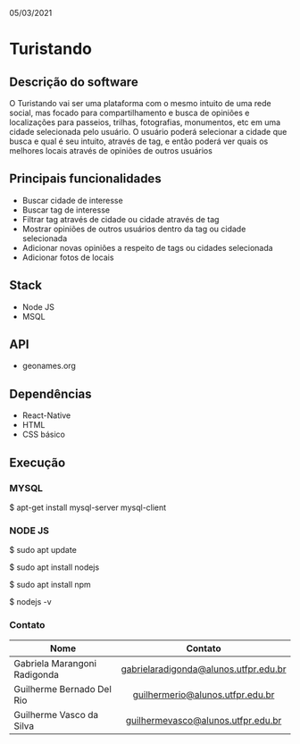 05/03/2021

# Turistando
## Descrição do software
O Turistando vai ser uma plataforma com o mesmo intuito de uma rede social, mas focado para compartilhamento e busca de opiniões e localizações para passeios, trilhas, fotografias, monumentos, etc em uma cidade selecionada pelo usuário. O usuário poderá selecionar a cidade que busca e qual é seu intuito, através de tag, e então poderá ver quais os melhores locais através de opiniões de outros usuários


## Principais funcionalidades
- Buscar cidade de interesse
- Buscar tag de interesse
- Filtrar tag através de cidade ou cidade através de tag
- Mostrar opiniões de outros usuários dentro da tag ou cidade selecionada
- Adicionar novas opiniões a respeito de tags ou cidades selecionada
- Adicionar fotos de locais


## Stack 
- Node JS
- MSQL


## API
- geonames.org


## Dependências 
- React-Native
- HTML
- CSS básico


## Execução

### MYSQL
$ apt-get install mysql-server mysql-client


### NODE JS
$ sudo apt update

$ sudo apt install nodejs

$ sudo apt install npm

$ nodejs -v



### Contato
| Nome                          | Contato                                |
| ----------------------------- |:--------------------------------------:| 
| Gabriela Marangoni Radigonda  | gabrielaradigonda@alunos.utfpr.edu.br  |
| Guilherme Bernado Del Rio     | guilhermerio@alunos.utfpr.edu.br       |  
| Guilherme Vasco da Silva      | guilhermevasco@alunos.utfpr.edu.br     |


